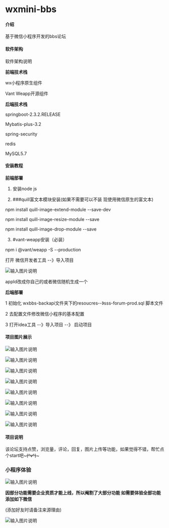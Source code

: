 # wxmini-bbs

#### 介绍
基于微信小程序开发的bbs论坛

#### 软件架构
软件架构说明

 **前端技术栈** 

wx小程序原生组件

Vant Weapp开源组件

 **后端技术栈** 

springboot-2.3.2.RELEASE

Mybatis-plus-3.2

spring-security

redis

MySQL5.7
 

#### 安装教程

 **前端部署** 

1. 安装node js

2. ###quill富文本模块安装(如果不需要可以不装 现使用微信原生的富文本)

npm install quill-image-extend-module --save-dev

npm install quill-image-resize-module --save

npm install quill-image-drop-module --save

3. #vant-weapp安装（必装）

npm i @vant/weapp -S --production

打开 微信开发者工具 --》导入项目

![输入图片说明](https://images.gitee.com/uploads/images/2020/1109/113403_85249daa_1847481.png "开源01.png")

appId改成你自己的或者微信随机生成一个

 **后端部署** 

1 初始化 wxbbs-backapi文件夹下的resoucres--》sss-forum-prod.sql 脚本文件

2 去配置文件修改微信小程序的基本配置

3 打开idea工具 --》导入项目 --》 启动项目 

#### 项目图片展示

![输入图片说明](https://images.gitee.com/uploads/images/2020/1109/135618_27c821c7_1847481.png "开源02.png")

![输入图片说明](https://images.gitee.com/uploads/images/2020/1109/135649_bf6a8615_1847481.png "开源07.png")

![输入图片说明](https://images.gitee.com/uploads/images/2020/1109/135702_12107ec7_1847481.png "开源08.png")

![输入图片说明](https://images.gitee.com/uploads/images/2020/1109/135712_797e7e1f_1847481.png "开源09.png")

![输入图片说明](https://images.gitee.com/uploads/images/2020/1109/135724_518f7e7e_1847481.png "开源03.png")

![输入图片说明](https://images.gitee.com/uploads/images/2020/1109/135734_0ff08fe0_1847481.png "开源04.png")

![输入图片说明](https://images.gitee.com/uploads/images/2020/1109/135746_ad697685_1847481.png "开源05.png")

![输入图片说明](https://images.gitee.com/uploads/images/2020/1109/135756_7d7dd3ea_1847481.png "开源06.png")

#### 项目说明
该论坛支持点赞，浏览量，评论，回复，图片上传等功能，如果觉得不错，帮忙点个start吧~~~(^v^)~~~

### 小程序体验

![输入图片说明](https://images.gitee.com/uploads/images/2020/1109/141349_d2d065f6_1847481.png "小程序二维码.png")

 **因部分功能需要企业资质才能上线，所以阉割了大部分功能 如需要体验全部功能添加如下微信** 

(添加好友时请备注来源理由)

![输入图片说明](https://images.gitee.com/uploads/images/2020/1109/142041_d6439b77_1847481.png "个人3.png")




